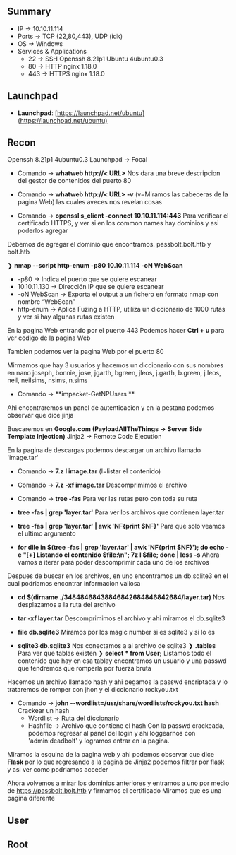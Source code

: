 ## Summary

- IP -> 10.10.11.114
- Ports -> TCP (22,80,443), UDP (idk)
- OS ->  Windows
- Services & Applications
    - 22 -> SSH Openssh 8.21p1 Ubuntu 4ubuntu0.3
    - 80 -> HTTP nginx 1.18.0
    - 443 -> HTTPS nginx 1.18.0


## Launchpad

-   **Launchpad**: [https://launchpad.net/ubuntu](https://launchpad.net/ubuntu)

## Recon
Openssh 8.21p1 4ubuntu0.3 Launchpad -> Focal
- Comando -> **whatweb http://< URL>**  Nos dara una breve descripcion del gestor de contenidos del puerto 80
- Comando -> **whatweb http://< URL> -v**  (v=Miramos las cabeceras de la pagina Web) las cuales aveces nos revelan cosas

- Comando -> **openssl s_client -connect 10.10.11.114:443** Para verificar el certificado HTTPS, y ver si en los common names hay dominios y asi poderlos agregar 

Debemos de agregar el dominio que encontramos. passbolt.bolt.htb y bolt.htb

❯ **nmap --script http-enum -p80 10.10.11.114 -oN WebScan** 
-   -p80 -> Indica el puerto que se quiere escanear
-   10.10.11.130 -> Dirección IP que se quiere escanear
-   -oN WebScan -> Exporta el output a un fichero en formato nmap con nombre “WebScan”
-  http-enum -> Aplica Fuzing a HTTP, utiliza un diccionario de 1000 rutas y ver si hay algunas rutas existen

En la pagina Web entrando por el puerto 443 
Podemos hacer **Ctrl + u** para ver codigo de la pagina Web

Tambien podemos ver la pagina Web por el puerto 80 

Mirmamos que hay 3 usuarios y hacemos un diccionario con sus nombres en nano
joseph, bonnie, jose, jgarth, bgreen, jleos, j.garth, b.green, j.leos, neil, neilsims, nsims, n.sims

- Comando -> **impacket-GetNPUsers **

Ahi encontraremos un panel de autenticacion y en la pestana podemos observar que dice jinja

Buscaremos en **Google.com (PayloadAllTheThings -> Server Side Template Injection)**
Jinja2 -> Remote Code Ejecution 

En la pagina de descargas podemos descargar un archivo llamado 'image.tar'

- Comando -> **7.z l image.tar** (l=listar el contenido)
- Comando -> **7.z -xf image.tar** Descomprimimos el archivo 
- Comando -> **tree -fas** Para ver las rutas pero con toda su ruta 

- **tree -fas | grep 'layer.tar'** Para ver los archivos que contienen layer.tar
- **tree -fas | grep 'layer.tar' | awk 'NF{print $NF}'** Para que solo veamos el ultimo argumento 
- **for dile in $(tree -fas | grep 'layer.tar' | awk 'NF{print $NF}'); do echo -e "[+] Listando el contenido $file:\n"; 7z l $file; done | less -s** Ahora vamos a iterar para poder descomprimir cada uno de los archivos 

Despues de buscar en los archivos, en uno encontramos un db.sqlite3 en el cual podriamos encontrar informacion valiosa 
- **cd $(dirname ./34848468438846842684846842684/layer.tar)** Nos desplazamos a la ruta del archivo 
- **tar -xf layer.tar** Descomprimimos el archivo y ahi miramos el db.sqlite3 
- **file db.sqlite3** Miramos por los magic number si es sqlite3 y si lo es 

- **sqlite3 db.sqlite3** Nos conectamos a al archivo de sqlite3
	❯ **.tables** Para ver que tablas existen 
	❯ **select * from User;** Listamos todo el contenido que hay en esa tablay encontramos un usuario y una passwd que tendremos que romperla por fuerza bruta 

Hacemos un archivo llamado hash y ahi pegamos la passwd encriptada y lo trataremos de romper con jhon y el diccionario rockyou.txt
- Comando -> **john --wordlist=/usr/share/wordlists/rockyou.txt hash** Crackear un hash
	- Wordlist -> Ruta del diccionario 
	- Hashfile -> Archivo que contiene el hash
Con la passwd crackeada, podemos regresar al panel del login y ahi loggearnos con 'admin:deadbolt' y logramos entrar en la pagina.

Miramos la esquina de la pagina web y ahi podemos observar que dice **Flask** por lo que regresando a la pagina de Jinja2 podemos filtrar por flask y asi ver como podriamos acceder 

Ahora volvemos a mirar los dominios anteriores y entramos a uno por medio de https://passbolt.bolt.htb y firmamos el certificado 
Miramos que es una pagina diferente 



## User


## Root